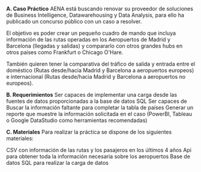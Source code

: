 **A. Caso Práctico**
AENA está buscando renovar su proveedor de soluciones de Business Intelligence, Datawarehousing y Data Analysis, para ello ha publicado un concurso público con un caso a resolver.

El objetivo es poder crear un pequeño cuadro de mando que incluya información de las rutas operadas en los Aeropuertos de Madrid y Barcelona (llegadas y salidas) y compararlo con otros grandes hubs en otros países como Frankfurt o Chicago O'Hare.

También quieren tener la comparativa del tráfico de salida y entrada entre el doméstico (Rutas desde/hacia Madrid y Barcelona a aeropuertos europeos) e internacional (Rutas desde/hacia Madrid y Barcelona a aeropuertos no europeos).

**B. Requerimientos**
Ser capaces de implementar una carga desde las fuentes de datos proporcionadas a la base de datos SQL
Ser capaces de Buscar la información faltante para completar la tabla de países
Generar un reporte que muestre la información solicitada en el caso (PowerBI, Tableau o Google DataStudio como herramientas recomendadas)

**C. Materiales**
Para realizar la práctica se dispone de los siguientes materiales:

CSV con información de las rutas y los pasajeros en los últimos 4 años
Api para obtener toda la información necesaria sobre los aeropuertos
Base de datos SQL para realizar la carga de datos
